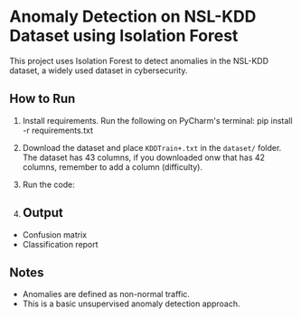 # Anomaly Detection on NSL-KDD Dataset using Isolation Forest 

This project uses Isolation Forest to detect anomalies in the NSL-KDD dataset, a widely used dataset in cybersecurity.

## How to Run

1. Install requirements. Run the following on PyCharm's terminal: pip install -r requirements.txt
2. Download the dataset and place `KDDTrain+.txt` in the `dataset/` folder. The dataset has 43 columns, if you downloaded onw that has 42 columns, remember to add a column (difficulty). 
3. Run the code:
   
5. ## Output
- Confusion matrix
- Classification report
  
## Notes
- Anomalies are defined as non-normal traffic.
- This is a basic unsupervised anomaly detection approach.
